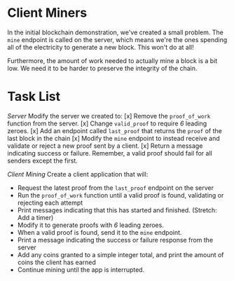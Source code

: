 # Client Miners

In the initial blockchain demonstration, we've created a small problem.  The `mine` endpoint is called on the server, which means we're the ones spending all of the electricity to generate a new block.  This won't do at all!

Furthermore, the amount of work needed to actually mine a block is a bit low.  We need it to be harder to preserve the integrity of the chain.


# Task List

*Server*
Modify the server we created to:
[x] Remove the `proof_of_work` function from the server.
[x] Change `valid_proof` to require *6* leading zeroes.
[x] Add an endpoint called `last_proof` that returns the `proof` of the last block in the chain
[x] Modify the `mine` endpoint to instead receive and validate or reject a new proof sent by a client.
[x] Return a message indicating success or failure.  Remember, a valid proof should fail for all senders except the first.

*Client Mining*
Create a client application that will:
* Request the latest proof from the `last_proof` endpoint on the server
* Run the `proof_of_work` function until a valid proof is found, validating or rejecting each attempt
* Print messages indicating that this has started and finished.  (Stretch: Add a timer)
* Modify it to generate proofs with *6* leading zeroes.
* When a valid proof is found, send it to the `mine` endpoint.  
* Print a message indicating the success or failure response from the server
* Add any coins granted to a simple integer total, and print the amount of coins the client has earned
* Continue mining until the app is interrupted.
